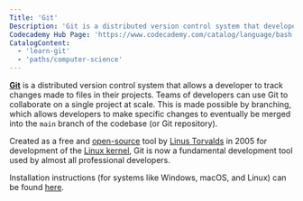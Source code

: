 ```yaml
---
Title: 'Git'
Description: 'Git is a distributed version control system that developers use to collaborate, share, and save all relevant versions of their work to avoid it being lost.'
Codecademy Hub Page: 'https://www.codecademy.com/catalog/language/bash'
CatalogContent:
  - 'learn-git'
  - 'paths/computer-science'
---
```


[**Git**](https://git-scm.com) is a distributed version control system that allows a developer to track changes made to files in their projects. Teams of developers can use Git to collaborate on a single project at scale. This is made possible by branching, which allows developers to make specific changes to eventually be merged into the `main` branch of the codebase (or Git repository).

Created as a free and [open-source](https://www.codecademy.com/resources/docs/open-source) tool by [Linus Torvalds](https://www.codecademy.com/resources/docs/general/historical-technical-figures/linus-torvalds) in 2005 for development of the [Linux kernel](https://www.codecademy.com/resources/docs/open-source/linux-kernel), Git is now a fundamental development tool used by almost all professional developers.

Installation instructions (for systems like Windows, macOS, and Linux) can be found [here](https://git-scm.com/book/en/v2/Getting-Started-Installing-Git).
